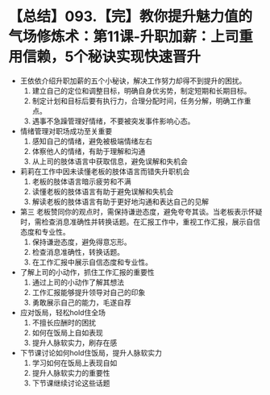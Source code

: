 # 【总结】093.【完】教你提升魅力值的气场修炼术：第11课-升职加薪：上司重用信赖，5个秘诀实现快速晋升

-   王依依介绍升职加薪的五个小秘诀，解决工作努力却得不到提升的困扰。
    1.  建立自己的定位和调整目标，明确自身优劣势，制定短期和长期目标。
    2.  制定计划和目标后要有执行力，合理分配时间，任务分解，明确工作重点。
    3.  遇事不急躁管理好情绪，不要被突发事件影响心态。
-   情绪管理对职场成功至关重要
    1.  感知自己的情绪，避免被极端情绪左右
    2.  体察他人的情绪，有助于理解和沟通
    3.  从上司的肢体语言中获取信息，避免误解和失机会
-   莉莉在工作中因未读懂老板的肢体语言而错失升职机会
    1.  老板的肢体语言暗示疲劳和不满
    2.  读懂老板的肢体语言有助于避免误解和失机会
    3.  解读老板的肢体语言有助于更好地沟通和表达自己的见解
-   第三 老板赞同你的观点时，需保持谦逊态度，避免夸夸其谈。当老板表示怀疑时，需检查消息准确性并转换话题。在汇报工作中，重视工作汇报，展示自信态度和专业性。
    1.  保持谦逊态度，避免得意忘形。
    2.  检查消息准确性，转换话题。
    3.  在工作汇报中展示自信态度和专业性。
-   了解上司的小动作，抓住工作汇报的重要性
    1.  通过上司的小动作了解其想法
    2.  工作汇报能够提升领导对自己的印象
    3.  勇敢展示自己的能力，毛遂自荐
-   应对饭局，轻松hold住全场
    1.  不擅长应酬时的困扰
    2.  如何在饭局上自如表现
    3.  提升人脉软实力，刷存在感
-   下节课讨论如何hold住饭局，提升人脉软实力
    1.  学习如何在饭局上表现自如
    2.  提升人脉软实力的重要性
    3.  下节课继续讨论这些话题